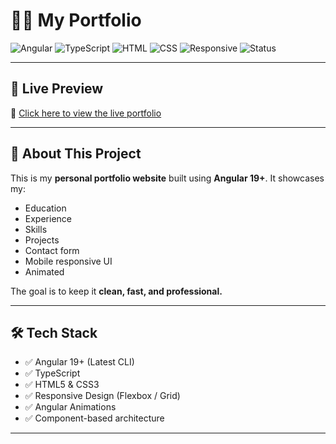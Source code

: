 # 👩‍💻  My Portfolio

![Angular](https://img.shields.io/badge/Angular-19+-red?logo=angular)
![TypeScript](https://img.shields.io/badge/TypeScript-blue?logo=typescript)
![HTML](https://img.shields.io/badge/HTML5-orange?logo=html5)
![CSS](https://img.shields.io/badge/CSS3-blue?logo=css3)
![Responsive](https://img.shields.io/badge/Responsive-Yes-green)
![Status](https://img.shields.io/badge/Status-Live-brightgreen)

---

## 🚀 Live Preview  
🔗 [Click here to view the live portfolio](https://shahista-shaikh-portfolio.netlify.app/)

---

## 📌 About This Project

This is my **personal portfolio website** built using **Angular 19+**. It showcases my:

- Education
- Experience 
- Skills 
- Projects
- Contact form  
- Mobile responsive UI
- Animated 

The goal is to keep it **clean, fast, and professional.**

---

## 🛠️ Tech Stack

- ✅ Angular 19+ (Latest CLI)
- ✅ TypeScript
- ✅ HTML5 & CSS3
- ✅ Responsive Design (Flexbox / Grid)
- ✅ Angular Animations
- ✅ Component-based architecture

---

